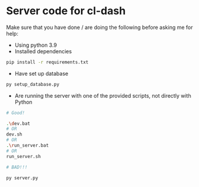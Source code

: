 # Server code for cl-dash

Make sure that you have done / are doing the following before asking me for help:

-   Using python 3.9
-   Installed dependencies

```bash
pip install -r requirements.txt
```

-   Have set up database

```bash
py setup_database.py
```

-   Are running the server with one of the provided scripts, not directly with Python

```bash
# Good!

.\dev.bat
# OR
dev.sh
# OR
.\run_server.bat
# OR
run_server.sh
```

```bash
# BAD!!!

py server.py
```
